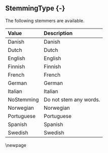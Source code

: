 ## StemmingType {-}

The following stemmers are available.

| **Value** | **Description** |
| :-- | :-- |
| Danish | Danish |
| Dutch | Dutch |
| English | English |
| Finnish | Finnish |
| French | French |
| German | German |
| Italian | Italian |
| NoStemming | Do not stem any words. |
| Norwegian | Norwegian |
| Portuguese | Portuguese |
| Spanish | Spanish |
| Swedish | Swedish |

\newpage